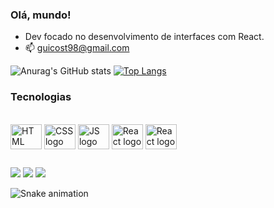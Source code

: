 ### Olá, mundo!
- Dev focado no desenvolvimento de interfaces com React.
- 📫 guicost98@gmail.com

 

![Anurag's GitHub stats](https://github-readme-stats.vercel.app/api?username=guicostads&theme=transparent&show_icons=true&layout=compact)
[![Top Langs](https://github-readme-stats.vercel.app/api/top-langs/?username=guicostads&layout=compact&theme=transparent)](https://github.com/guicostads/github-readme-stats)


### Tecnologias
  <div style="display: inline_block"><br>
  <img align="center" alt="HTML logo" height="40" width="50" src="https://cdn.jsdelivr.net/gh/devicons/devicon/icons/html5/html5-original.svg" />
  <img  align="center" alt="CSS logo" height="40" width="50" src="https://cdn.jsdelivr.net/gh/devicons/devicon/icons/css3/css3-original.svg" />
  <img align="center" alt="JS logo" height="40" width="50" src="https://cdn.jsdelivr.net/gh/devicons/devicon/icons/javascript/javascript-original.svg" />
  <img align="center" alt="React logo" height="40" width="50" src="https://cdn.jsdelivr.net/gh/devicons/devicon/icons/react/react-original.svg" />
  <img align="center" alt="React logo" height="40" width="50" src="https://cdn.jsdelivr.net/gh/devicons/devicon/icons/typescript/typescript-original.svg" />
          
</div>
  
 ##
  
  <div> 
  <a href="https://www.instagram.com/_guicostads/" target="_blank"><img src="https://img.shields.io/badge/-Instagram-%23E4405F?style=for-the-badge&logo=instagram&logoColor=white" target="_blank"></a> 
  <a href = "mailto:guicost98@gmail.com"><img src="https://img.shields.io/badge/-Gmail-%23333?style=for-the-badge&logo=gmail&logoColor=white" target="_blank"></a>
  <a href=  "https://www.linkedin.com/in/guilherme-costa-901653189" target="_blank"> <img src="https://img.shields.io/badge/-LinkedIn-%230077B5?style=for-the-badge&logo=linkedin&logoColor=white" target="_blank"> </a> 
 
  ![Snake animation](https://github.com/guicostads/guicostads/blob/output/github-contribution-grid-snake.svg)
 
</div>
